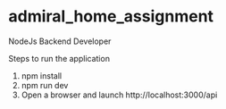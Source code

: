 # admiral_home_assignment
NodeJs Backend Developer

Steps to run the application

1. npm install
2. npm run dev
3. Open a browser and launch http://localhost:3000/api


 
